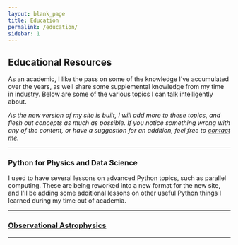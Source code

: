 ```yaml
---
layout: blank_page
title: Education
permalink: /education/
sidebar: 1
---
```


## Educational Resources

As an academic, I like the pass on some of the knowledge I've accumulated over the years, as well share some supplemental knowledge from my time in industry. Below are some of the various topics I can talk intelligently about.

*As the new version of my site is built, I will add more to these topics, and flesh out concepts as much as possible. If you notice something wrong with any of the content, or have a suggestion for an addition, feel free to [contact me](mailto:bathompso@gmail.com).*

---

### Python for Physics and Data Science
I used to have several lessons on advanced Python topics, such as parallel computing. These are being reworked into a new format for the new site, and I'll be adding some additional lessons on other useful Python things I learned during my time out of academia.

---

### [Observational Astrophysics](obsastro)

---
